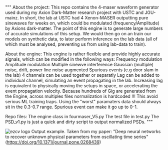 """
About the project: 
This repo contains the 4-maser waveform generator used during my Axion Dark-Matter research project with USTC and JGU-mainz.
In short, the lab at USTC had 4 Xenon-MASER outputting pure sinewaves for weeks on, which could be modulated (frequency/Amplitude) by Axions dark-matter.
The point of this engine is to generate large numbers of accurate simulations of this setup.
We would then go on an train our models on synthetic data, to later perform inference on the lab data (all of which must be analysed, preventing us from using lab-data to train).

About the engine: 
This engine is rather flexible and provide highly accurate signals, which can be modified in the following ways:
Frequency modulation
Amplitude modulation
Multiple sinewve interference
Gaussian (multiple) noise, drift, power line noise augmented
Spurious events (e.g door slam in the lab)
4 channels can be used together or separatly
Lag can be added to individual channel, simulating an event propagating in the lab. Increasing lag is equivalent to physically moving the setups in space, or accelerating the event propagation velocity.
Because hundreds of Gig are generated from the Engine, across multiples files normalization is hardcoded !!! This avoid serious ML training traps. Using the "worst" paramaters data should always sit in the 0.3-0.7 range. Spurious event can make it go up to 0-1.

Repo files:
The engine class in fourmaser_V5.py
The test file in test.py
The PSD_v1.py is just a quick and dirty script to output normalized PSDs.
"""

![ezcv logo](https://journals.plos.org/plosone/article/figure/image?size=large&id=10.1371/journal.pone.0268439.g001)
Output example. Taken from my paper: "Deep neural networks to recover unknown physical parameters from oscillating time series" (https://doi.org/10.1371/journal.pone.0268439)